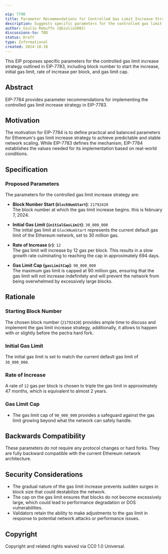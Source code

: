 ```yaml
---

eip: 7790  
title: Parameter Recommendations for Controlled Gas Limit Increase Strategy  
description: Suggests specific parameters for the controlled gas limit increase strategy introduced in EIP-7783.  
author: Giulio Rebuffo (@Giulio2002)
discussions-to: TBD
status: Draft  
type: Informational  
created: 2024-10-18  
---
```


This EIP proposes specific parameters for the controlled gas limit increase strategy outlined in EIP-7783, including block number to start the increase, initial gas limit, rate of increase per block, and gas limit cap.

## **Abstract**

EIP-7784 provides parameter recommendations for implementing the controlled gas limit increase strategy in EIP-7783.

## **Motivation**

The motivation for EIP-7784 is to define practical and balanced parameters for Ethereum's gas limit increase strategy to achieve predictable and stable network scaling. While EIP-7783 defines the mechanism, EIP-7784 establishes the values needed for its implementation based on real-world conditions.

## **Specification**

### **Proposed Parameters**

The parameters for the controlled gas limit increase strategy are:

- **Block Number Start (`blockNumStart`)**: `21792420`  
  The block number at which the gas limit increase begins. this is february 7, 2024.
  
- **Initial Gas Limit (`initialGasLimit`)**: `30_000_000`  
  The initial gas limit at `blockNumStart` represents the current default gas limit of the Ethereum network, set to 30 million gas.

- **Rate of Increase (`r`)**: `12`  
  The gas limit will increase by 12 gas per block. This results in a slow growth rate culminating to reaching the cap in approximately 694 days.

- **Gas Limit Cap (`gasLimitCap`)**: `90_000_000`  
  The maximum gas limit is capped at 90 million gas, ensuring that the gas limit will not increase indefinitely and will prevent the network from being overwhelmed by excessively large blocks.

## **Rationale**

### **Starting Block Number**

The chosen block number (`21792420`) provides ample time to discuss and implement the gas limit increase strategy, additionally, it allows to happen with or slightly before the pectra hard fork.
  
### **Initial Gas Limit**

The initial gas limit is set to match the current default gas limit of `30_000_000`.
  
### **Rate of Increase**

A rate of `12` gas per block is chosen to triple the gas limit in approximately 47 months, which is equivalent to almost 2 years.

### **Gas Limit Cap**

- The gas limit cap of `90_000_000` provides a safeguard against the gas limit growing beyond what the network can safely handle.

## **Backwards Compatibility**

These parameters do not require any protocol changes or hard forks. They are fully backward compatible with the current Ethereum network architecture.

## **Security Considerations**

- The gradual nature of the gas limit increase prevents sudden surges in block size that could destabilize the network.
- The cap on the gas limit ensures that blocks do not become excessively large, which could lead to performance degradation or DOS vulnerabilities.
- Validators retain the ability to make adjustments to the gas limit in response to potential network attacks or performance issues.

## **Copyright**

Copyright and related rights waived via CC0 1.0 Universal.


